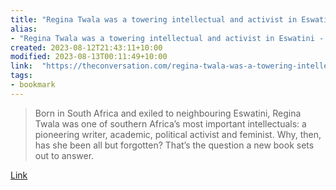 ```yaml
---
title: "Regina Twala was a towering intellectual and activist in Eswatini - but she was erased from history"
alias:
- "Regina Twala was a towering intellectual and activist in Eswatini - but she was erased from history"
created: 2023-08-12T21:43:11+10:00
modified: 2023-08-13T00:11:49+10:00
link:  "https://theconversation.com/regina-twala-was-a-towering-intellectual-and-activist-in-eswatini-but-she-was-erased-from-history-197540"
tags:
- bookmark
---
```


> Born in South Africa and exiled to neighbouring Eswatini, Regina Twala was one of southern Africa’s most important intellectuals: a pioneering writer, academic, political activist and feminist. Why, then, has she been all but forgotten? That’s the question a new book sets out to answer.

[Link](https://theconversation.com/regina-twala-was-a-towering-intellectual-and-activist-in-eswatini-but-she-was-erased-from-history-197540)